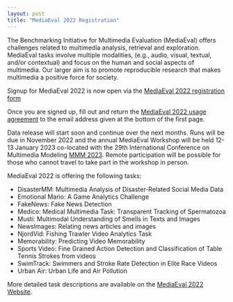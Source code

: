 ```yaml
---
layout: post
title: "MediaEval 2022 Registration"
---
```

The Benchmarking Initiative for Multimedia Evaluation (MediaEval) offers challenges related to multimedia analysis, retrieval and exploration. MediaEval tasks involve multiple modalities, (e.g., audio, visual, textual, and/or contextual) and focus on the human and social aspects of multimedia. Our larger aim is to promote reproducible research that makes multimedia a positive force for society.

Signup for MediaEval 2022 is now open via the [MediaEval 2022 registration form](https://forms.gle/JcKoa5ycxR2KEiTJ7)

Once you are signed up, fill out and return the [MediaEval 2022 usage agreement](https://multimediaeval.github.io/editions/2022/docs/MediaEval2022_UsageAgreement.pdf) to the email address given at the bottom of the first page. 

Data release will start soon and continue over the next months. Runs will be due in November 2022 and the annual MediaEval Workshop will be held 12-13 January 2023 co-located with the 29th International Conference on Multimedia Modeling [MMM 2023](https://www.mmm2023.no). Remote participation will be possible for those who cannot travel to take part in the workshop in person.

MediaEval 2022 is offering the following tasks:

* DisasterMM: Multimedia Analysis of Disaster-Related Social Media Data
* Emotional Mario: A Game Analytics Challenge
* FakeNews: Fake News Detection
* Medico: Medical Multimedia Task: Transparent Tracking of Spermatozoa
* Musti: Multimodal Understanding of Smells in Texts and Images
* NewsImages: Relating news articles and images
* NjordVid: Fishing Trawler Video Analytics Task
* Memorability: Predicting Video Memorability
* Sports Video: Fine Grained Action Detection and Classification of Table Tennis Strokes from videos
* SwimTrack: Swimmers and Stroke Rate Detection in Elite Race Videos
* Urban Air: Urban Life and Air Pollution

More detailed task descriptions are available on the [MediaEval 2022 Website](https://multimediaeval.github.io/editions/2022).

